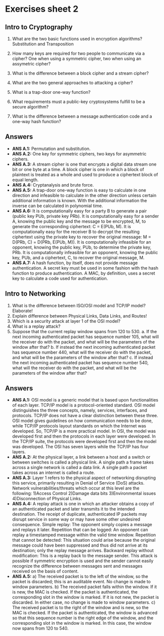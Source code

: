 # Exercises sheet 2

## Intro to Cryptography 

1. What are the two basic functions used in encryption algorithms?
   Substitution and Transposition
3. How many keys are required for two people to communicate via a cipher?
   One when using a symmetric cipher, two when using an assymetric cipher?
5. What is the difference between a block cipher and a stream cipher?
   
7. What are the two general approaches to attacking a cipher?
8. What is a trap-door one-way function?
9. What requirements must a public-key cryptosystems fulfill to be a secure algorithm?
10. What is the difference between a message authentication code and a one-way hash function?


## Answers
- **ANS A.1:** Permutation and substitution. 
- **ANS A.2:** One key for symmetric ciphers, two keys for asymmetric ciphers.
- **ANS A.3:** A stream cipher is one that encrypts a digital data stream one bit or one byte at a time. A block cipher is one in which a block of plaintext is treated as a whole and used to produce a ciphertext block of equal length.
- **ANS A.4:** Cryptanalysis and brute force.
- **ANS A.5:** A trap-door one-way function is easy to calculate in one direction and infeasible to calculate in the other direction unless certain additional information is known. With the additional information the inverse can be calculated in polynomial time.
- **ANS A.6:** It is computationally easy for a party B to generate a pair (public key PUb, private key PRb). It is computationally easy for a sender A, knowing the public key and the message to be encrypted, M, to generate the corresponding ciphertext: C = E(PUb, M). It is computationally easy for the receiver B to decrypt the resulting ciphertext using the private key to recover the original message: M = D(PRb, C) = D(PRb, E(PUb, M)). It is computationally infeasible for an opponent, knowing the public key, PUb, to determine the private key, PRb. It is computationally infeasible for an opponent, knowing the public key, PUb, and a ciphertext, C, to recover the original message, M. 
- **ANS A.7:** A hash function, by itself, does not provide message authentication. A secret key must be used in some fashion with the hash function to produce authentication. A MAC, by definition, uses a secret key to calculate a code used for authentication.


## Intro to Networking 

1. What is the difference between ISO/OSI model and TCP/IP model? Elaborate!
2. Explain difference between Physical Links, Data Links, and Routes!
3. Which is a security attack at layer 1 of the OSI model?
4. What is a replay attack?
5. Suppose that the current replay window spans from 120 to 530.
a. If the next incoming authenticated packet has sequence number 105, what will the receiver do with the packet, and what will be the parameters of the window after that?
b. If instead the next incoming authenticated packet has sequence number 440, what will the receiver do with the packet, and what will be the parameters of the window after that?
c. If instead the next incoming authenticated packet has sequence number 540, what will the receiver do with the packet, and what will be the parameters of the window after that?

## Answers
- **ANS A.1:** OSI model is a generic model that is based upon functionalities of each layer. TCP/IP model is a protocol-oriented standard.
OSI model distinguishes the three concepts, namely, services, interfaces, and protocols. TCP/IP does not have a clear distinction between these three.
OSI model gives guidelines on how communication needs to be done, while TCP/IP protocols layout standards on which the Internet was developed. So, TCP/IP is a more practical model. In OSI, the model was developed first and then the protocols in each layer were developed. In the TCP/IP suite, the protocols were developed first and then the model was developed. The OSI has seven layers while the TCP/IP has four layers.
- **ANS A.2:** At the physical layer, a link between a host and a switch or between switches is called a physical link. A single path a frame takes across a single network is called a data link. A single path a packet takes across an internet is called a route.
- **ANS A.3:** Layer 1 refers to the physical aspect of networking disrupting this service, primarily resulting in Denial of Service (DoS) attacks. Network vulnerabilities/threats which occur at this level are the following: 1)Access Control 2)Damage data bits 3)Environmental issues 4)Disconnection of Physical Links.
- **ANS A.4:** A replay attack is one in which an attacker obtains a copy of an authenticated packet and later transmits it to the intended destination. The receipt of duplicate, authenticated IP packets may disrupt service in some way or may have some other undesired consequence. Simple replay: The opponent simply copies a message and replays it later. Repetition that can be logged: An opponent can replay a timestamped message within the valid time window. Repetition that cannot be detected: This situation could arise because the original message could have been suppressed and thus did not arrive at its destination; only the replay message arrives. Backward replay without modification: This is a replay back to the message sender. This attack is possible if symmetric encryption is used and the sender cannot easily recognize the difference between messages sent and messages received on the basis of content.
- **ANS A.5:** a) The received packet is to the left of the window, so the packet is discarded; this is an auditable event. No change is made to window parameters. b) The received packet falls within the window. If it is new, the MAC is checked. If the packet is authenticated, the corresponding slot in the window is marked. If it is not new, the packet is discarded. In either case, no change is made to window parameters. c) The received packet is to the right of the window and is new, so the MAC is checked. If the packet is authenticated, the window is advanced so that this sequence number is the right edge of the window, and the corresponding slot in the window is marked. In this case, the window now spans from 120 to 540.


